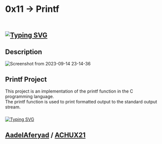 
# 0x11 -> Printf

## </br>[![Typing SVG](https://readme-typing-svg.demolab.com?font=Fira+Code&size=35&pause=1000&color=f034fd&width=800&lines=-------------------------------------)](https://git.io/typing-svg)



## Description

![Screenshot from 2023-09-14 23-14-36](https://github.com/AadelAferyad/printf/assets/130113878/bbeeb54d-135b-4252-a7bb-ea87902458ea)


## Printf Project
This project is an implementation of the printf function in the C programming language. </br>
The printf function is used to print formatted output to the standard output stream.
###

[![Typing SVG](https://readme-typing-svg.herokuapp.com?font=Fira+Code&duration=2000&pause=500&color=f034fd&multiline=true&width=355&height=80&lines=printf%28%22Printf%20project%20collab%20;AadelAferyad%20and%20ACHUX21%22%29%3B)](https://git.io/typing-svg)
## [AadelAferyad](https://github.com/AadelAferyad) / [ACHUX21](https://github.com/ACHUX21)
